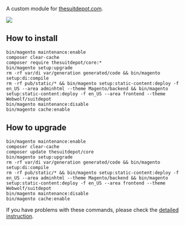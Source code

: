 A custom module for [thesuitdepot.com](https://thesuitdepot.com).  

![](https://mage2.pro/uploads/default/original/2X/f/f2ec1c5bd1048f10a5d8f393985222f406c5ea1d.png)

## How to install
```
bin/magento maintenance:enable
composer clear-cache
composer require thesuitdepot/core:*
bin/magento setup:upgrade
rm -rf var/di var/generation generated/code && bin/magento setup:di:compile
rm -rf pub/static/* && bin/magento setup:static-content:deploy -f en_US --area adminhtml --theme Magento/backend && bin/magento setup:static-content:deploy -f en_US --area frontend --theme Webwolf/suitdepot
bin/magento maintenance:disable
bin/magento cache:enable
```

## How to upgrade
```
bin/magento maintenance:enable
composer clear-cache
composer update thesuitdepot/core
bin/magento setup:upgrade
rm -rf var/di var/generation generated/code && bin/magento setup:di:compile
rm -rf pub/static/* && bin/magento setup:static-content:deploy -f en_US --area adminhtml --theme Magento/backend && bin/magento setup:static-content:deploy -f en_US --area frontend --theme Webwolf/suitdepot
bin/magento maintenance:disable
bin/magento cache:enable
```

If you have problems with these commands, please check the [detailed instruction](https://mage2.pro/t/263).